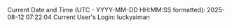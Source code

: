 Current Date and Time (UTC - YYYY-MM-DD HH:MM:SS formatted): 2025-08-12 07:22:04
Current User's Login: luckyaiman
